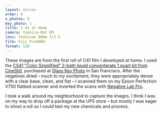 ```yaml
---
layout: series
order: 0
n_photos: 6
key_photo: 1
title: C-41 at Home
camera: Yashica-Mat EM
lens: Yashinon 80mm f/3.5
film: Fuji Pro400H
format: 120
---
```


These images are from the first roll of C41 film I developed at home. I used the [CS41 "Color Simplified" 2-bath liquid concenterate 1 quart kit from CineStill](https://cinestillfilm.com/products/cs41-simplified-color-processing-at-home-quart-kit-c-41-chemistry?variant=30376678593), purchased at [Glass Key Photo](https://www.glasskeyphoto.com) in San Francisco. After the negatives dried – much to my excitement, they were appropriately dense with a clear base, clean, and flat – I scanned them on my Epson Perfection V750 flatbed scanner and inverted the scans with [Negative Lab Pro](https://www.negativelabpro.com).

I took a walk around my neighborhood to capture the images. I think I was on my way to drop off a package at the UPS store – but mostly I was eager to shoot a roll so I could test my new chemicals and process.
